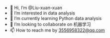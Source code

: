- 👋 Hi, I’m @Liu-xuan-xuan
- 👀 I’m interested in data analysis
- 🌱 I’m currently learning Python data analysis
- 💞️ I’m looking to collaborate on 机器学习
- 📫 How to reach me by  3556958322@qq.com

<!---
Liu-xuan-xuan/Liu-xuan-xuan is a ✨ special ✨ repository because its `README.md` (this file) appears on your GitHub profile.
You can click the Preview link to take a look at your changes.
--->
